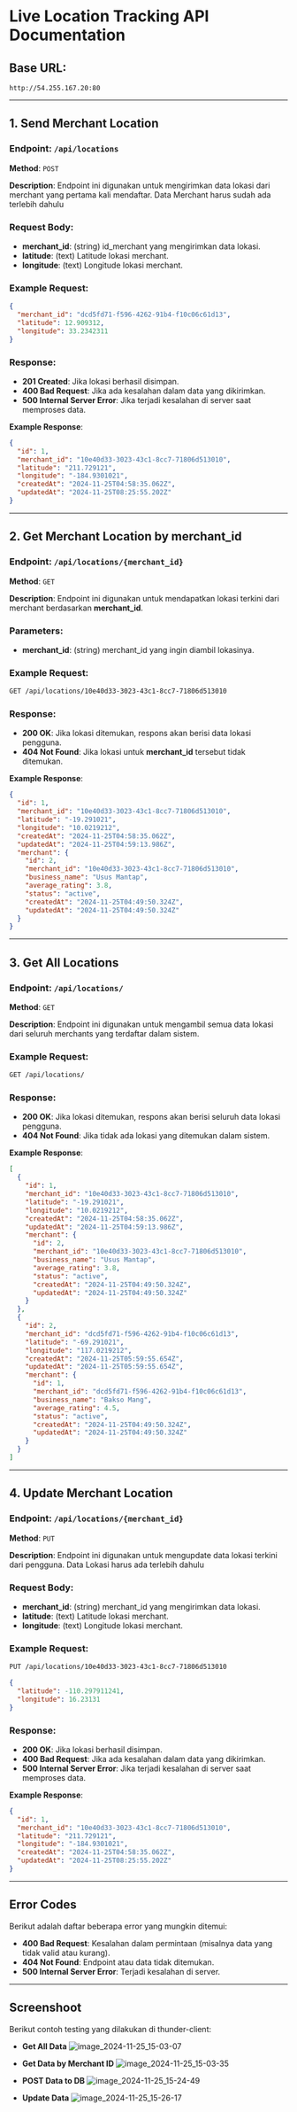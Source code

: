 
# Live Location Tracking API Documentation

## Base URL:
```
http://54.255.167.20:80
```

---

## 1. Send Merchant Location

### Endpoint: `/api/locations`
**Method**: `POST`

**Description**: Endpoint ini digunakan untuk mengirimkan data lokasi dari merchant yang pertama kali mendaftar. Data Merchant harus sudah ada terlebih dahulu

### Request Body:
- **merchant_id**: (string) id_merchant yang mengirimkan data lokasi.
- **latitude**: (text) Latitude lokasi merchant.
- **longitude**: (text) Longitude lokasi merchant.

### Example Request:
```json
{
  "merchant_id": "dcd5fd71-f596-4262-91b4-f10c06c61d13",
  "latitude": 12.909312,
  "longitude": 33.2342311
}
```

### Response:
- **201 Created**: Jika lokasi berhasil disimpan.
- **400 Bad Request**: Jika ada kesalahan dalam data yang dikirimkan.
- **500 Internal Server Error**: Jika terjadi kesalahan di server saat memproses data.

**Example Response**:
```json
{
  "id": 1,
  "merchant_id": "10e40d33-3023-43c1-8cc7-71806d513010",
  "latitude": "211.729121",
  "longitude": "-184.9301021",
  "createdAt": "2024-11-25T04:58:35.062Z",
  "updatedAt": "2024-11-25T08:25:55.202Z"
}
```

---

## 2. Get Merchant Location by merchant_id

### Endpoint: `/api/locations/{merchant_id}`
**Method**: `GET`

**Description**: Endpoint ini digunakan untuk mendapatkan lokasi terkini dari merchant berdasarkan **merchant_id**.

### Parameters:
- **merchant_id**: (string) merchant_id yang ingin diambil lokasinya.

### Example Request:
```bash
GET /api/locations/10e40d33-3023-43c1-8cc7-71806d513010
```

### Response:
- **200 OK**: Jika lokasi ditemukan, respons akan berisi data lokasi pengguna.
- **404 Not Found**: Jika lokasi untuk **merchant_id** tersebut tidak ditemukan.

**Example Response**:
```json
{
  "id": 1,
  "merchant_id": "10e40d33-3023-43c1-8cc7-71806d513010",
  "latitude": "-19.291021",
  "longitude": "10.0219212",
  "createdAt": "2024-11-25T04:58:35.062Z",
  "updatedAt": "2024-11-25T04:59:13.986Z",
  "merchant": {
    "id": 2,
    "merchant_id": "10e40d33-3023-43c1-8cc7-71806d513010",
    "business_name": "Usus Mantap",
    "average_rating": 3.8,
    "status": "active",
    "createdAt": "2024-11-25T04:49:50.324Z",
    "updatedAt": "2024-11-25T04:49:50.324Z"
  }
}
```

---

## 3. Get All Locations

### Endpoint: `/api/locations/`
**Method**: `GET`

**Description**: Endpoint ini digunakan untuk mengambil semua data lokasi dari seluruh merchants yang terdaftar dalam sistem.

### Example Request:
```bash
GET /api/locations/
```

### Response:
- **200 OK**: Jika lokasi ditemukan, respons akan berisi seluruh data lokasi pengguna.
- **404 Not Found**: Jika tidak ada lokasi yang ditemukan dalam sistem.

**Example Response**:
```json
[
  {
    "id": 1,
    "merchant_id": "10e40d33-3023-43c1-8cc7-71806d513010",
    "latitude": "-19.291021",
    "longitude": "10.0219212",
    "createdAt": "2024-11-25T04:58:35.062Z",
    "updatedAt": "2024-11-25T04:59:13.986Z",
    "merchant": {
      "id": 2,
      "merchant_id": "10e40d33-3023-43c1-8cc7-71806d513010",
      "business_name": "Usus Mantap",
      "average_rating": 3.8,
      "status": "active",
      "createdAt": "2024-11-25T04:49:50.324Z",
      "updatedAt": "2024-11-25T04:49:50.324Z"
    }
  },
  {
    "id": 2,
    "merchant_id": "dcd5fd71-f596-4262-91b4-f10c06c61d13",
    "latitude": "-69.291021",
    "longitude": "117.0219212",
    "createdAt": "2024-11-25T05:59:55.654Z",
    "updatedAt": "2024-11-25T05:59:55.654Z",
    "merchant": {
      "id": 1,
      "merchant_id": "dcd5fd71-f596-4262-91b4-f10c06c61d13",
      "business_name": "Bakso Mang",
      "average_rating": 4.5,
      "status": "active",
      "createdAt": "2024-11-25T04:49:50.324Z",
      "updatedAt": "2024-11-25T04:49:50.324Z"
    }
  }
]
```

---

## 4. Update Merchant Location

### Endpoint: `/api/locations/{merchant_id}`
**Method**: `PUT`

**Description**: Endpoint ini digunakan untuk mengupdate data lokasi terkini dari pengguna. Data Lokasi harus ada terlebih dahulu

### Request Body:
- **merchant_id**: (string) merchant_id yang mengirimkan data lokasi.
- **latitude**: (text) Latitude lokasi merchant.
- **longitude**: (text) Longitude lokasi merchant.

### Example Request:

```bash
PUT /api/locations/10e40d33-3023-43c1-8cc7-71806d513010
```
```json
{
  "latitude": -110.297911241,
  "longitude": 16.23131
}
```

### Response:
- **200 OK**: Jika lokasi berhasil disimpan.
- **400 Bad Request**: Jika ada kesalahan dalam data yang dikirimkan.
- **500 Internal Server Error**: Jika terjadi kesalahan di server saat memproses data.

**Example Response**:
```json
{
  "id": 1,
  "merchant_id": "10e40d33-3023-43c1-8cc7-71806d513010",
  "latitude": "211.729121",
  "longitude": "-184.9301021",
  "createdAt": "2024-11-25T04:58:35.062Z",
  "updatedAt": "2024-11-25T08:25:55.202Z"
}
```

---

## Error Codes

Berikut adalah daftar beberapa error yang mungkin ditemui:

- **400 Bad Request**: Kesalahan dalam permintaan (misalnya data yang tidak valid atau kurang).
- **404 Not Found**: Endpoint atau data tidak ditemukan.
- **500 Internal Server Error**: Terjadi kesalahan di server.

---

## Screenshoot

Berikut contoh testing yang dilakukan di thunder-client:

- **Get All Data** 
![image_2024-11-25_15-03-07](https://github.com/user-attachments/assets/10dc8519-0ad4-4a72-a872-ae9a00e4c843)

- **Get Data by Merchant ID**
![image_2024-11-25_15-03-35](https://github.com/user-attachments/assets/d2f60e8c-d738-4638-804e-f7a5082aef8a)

- **POST Data to DB**
![image_2024-11-25_15-24-49](https://github.com/user-attachments/assets/decb568f-1cd8-435d-b365-97d055e2e49f)

- **Update Data**
![image_2024-11-25_15-26-17](https://github.com/user-attachments/assets/4f9ba6d8-be56-4a7c-8e59-706c20a417b0)

